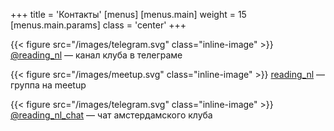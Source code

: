+++
title = 'Контакты'
[menus]
  [menus.main]
    weight = 15
    [menus.main.params]
      class = 'center'
+++

{{< figure src="/images/telegram.svg" class="inline-image" >}} [@reading_nl](https://t.me/reading_nl) — канал клуба в телеграме

{{< figure src="/images/meetup.svg" class="inline-image" >}} [reading_nl](https://meetup.com/reading_nl) — группа на meetup

{{< figure src="/images/telegram.svg" class="inline-image" >}} [@reading_nl_chat](https://t.me/reading_nl_chat) — чат амстердамского клуба
